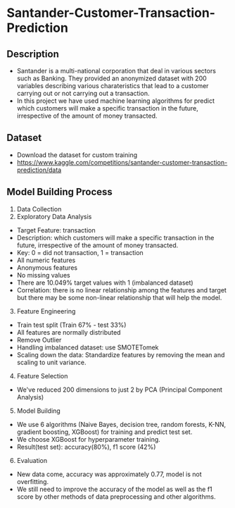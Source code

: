 
# Santander-Customer-Transaction-Prediction




## Description
+ Santander is a multi-national corporation that deal in various sectors such as Banking. They provided an anonymized dataset with 200 variables describing various charateristics that lead to a customer carrying out or not carrying out a transaction. 
+ In this project we have used machine learning algorithms for predict which customers will make a specific transaction in the future, irrespective of the amount of money transacted.
## Dataset
+ Download the dataset for custom training
+ https://www.kaggle.com/competitions/santander-customer-transaction-prediction/data

## Model Building Process
1. Data Collection
2. Exploratory Data Analysis

+ Target Feature: transaction
+ Description: which customers will make a specific transaction in the future, irrespective of the amount of money transacted.
+ Key: 0 = did not transaction, 1 = transaction
+ All numeric features
+ Anonymous features
+ No missing values
+ There are 10.049% target values with 1 (imbalanced dataset)
+ Correlation: there is no linear relationship among the features and target but there may be some non-linear relationship that will help the model.

3. Feature Engineering

+ Train test split (Train 67% - test 33%)
+ All features are normally distributed
+ Remove Outlier
+ Handling imbalanced dataset: use SMOTETomek
+ Scaling down the data: Standardize features by removing the mean and scaling to unit variance.

4. Feature Selection
+ We've reduced 200 dimensions to just 2 by PCA (Principal Component Analysis)

5. Model Building
+ We use 6 algorithms (Naive Bayes, decision tree, random forests, K-NN, gradient boosting, XGBoost) for training and predict test set.
+ We choose XGBoost for hyperparameter training.
+ Result(test set): accuracy(80%), f1 score (42%)
6. Evaluation
+ New data come, accuracy was approximately 0.77, model is not overfitting.
+ We still need to improve the accuracy of the model as well as the f1 score by other methods of data preprocessing and other algorithms.